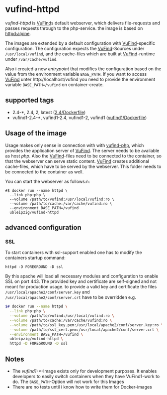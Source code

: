 # vufind-httpd

*vufind-httpd* is [VuFind]s default webserver, which delivers file-requests and passes requests through to the php-service. the image is based on [httpd:alpine].

The images are extended by a default configuration with [VuFind]-specific configuration. The configuration expects the [VuFind]-Sources under `/usr/local/vufind`, and the cache-files which are built at [VuFind]-runtime under `/var/cache/vufind`.

Also i created a new *entrypoint* that modifies the configuration based on the value from the environment variable `BASE_PATH`. If you want to access [VuFind] unter http://localhost/vufind you need to provide the environment variable `BASE_PATH=/vufind` on container-create.

## supported tags

* 2.4-*, 2.4, 2, latest ([2.4/Dockerfile])
* vufind1-2.4-*, vufind1-2.4, vufind1-2, vufind1 ([vufind1/Dockerfile])

## Usage of the image

Usage makes only sense in connection with with [vufind-php], which provides the application server of [VuFind]. The server needs to be available as host *php*. Also the [VuFind]-files need to be connected to the container, so that the webserver can serve static content. [VuFind] creates additional cache-files, which have to be served by the webserver. This folder needs to be connected to the container as well.

You can start the webserver as follows:n:
```
#$ docker run --name httpd \
  --link php:php \
  --volume /path/to/vufind:/usr/local/vufind:ro \
  --volume /path/to/cache:/var/cache/vufind:ro \
  --environment BASE_PATH=/vufind
  ubleipzig/vufind-httpd
```
## advanced configuration

### SSL

To start containers with ssl-support enabled one has to modify the containers startup command:

    httpd -D FOREGROUND -D ssl

By this apache will load all necessary modules and configuration to enable SSL on port 443. The provided key and certificate are self-signed and not meant for production usage. to provide a valid key and certificate the files `/usr/local/apache2/conf/server.key` and `/usr/local/apache2/conf/server.crt` have to be overridden e.g.

```bash
$# docker run --name httpd \
  --link php:php \
  --volume /path/to/vufind:/usr/local/vufind:ro \
  --volume /path/to/cache:/var/cache/vufind:ro \
  --volume /path/to/ssl_key.pem:/usr/local/apache2/conf/server.key:ro \
  --volume /path/to/ssl_cert.pem:/usr/local/apache2/conf/server.crt \
  --environment BASE_PATH=/vufind \
  ubleipzig/vufind-httpd \
  httpd -D FOREGROUND -D ssl
```

## Notes

* The _vufind1-*_-Image exists only for development purposes. It enables developers to easily switch containers when they have VuFind1-work to do. The `BASE_PATH`-Option will not work for this Images
* There are no tests until i know how to write them for Docker-images

[VuFind]: https://github.com/vufind-org/vufind
[httpd:alpine]: https://hub.docker.com/_/httpd/
[2.4/Dockerfile]: https://git.sc.uni-leipzig.de/ubl/bdd_dev/docker/vufind-httpd/blob/master/2.4/Dockerfile
[vufind1/Dockerfile]: https://git.sc.uni-leipzig.de/ubl/bdd_dev/docker/vufind-httpd/blob/master/vufind1/Dockerfile
[vufind-php]: https://hub.docker.com/r/ubleipzig/vufind-php/
